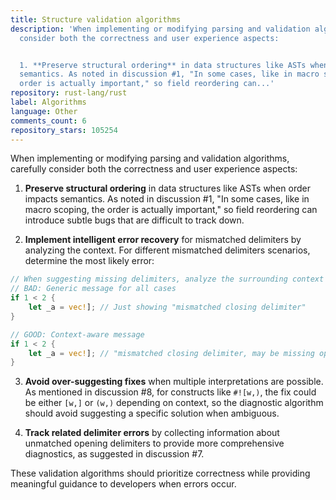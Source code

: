 ```yaml
---
title: Structure validation algorithms
description: 'When implementing or modifying parsing and validation algorithms, carefully
  consider both the correctness and user experience aspects:


  1. **Preserve structural ordering** in data structures like ASTs when order impacts
  semantics. As noted in discussion #1, "In some cases, like in macro scoping, the
  order is actually important," so field reordering can...'
repository: rust-lang/rust
label: Algorithms
language: Other
comments_count: 6
repository_stars: 105254
---
```


When implementing or modifying parsing and validation algorithms, carefully consider both the correctness and user experience aspects:

1. **Preserve structural ordering** in data structures like ASTs when order impacts semantics. As noted in discussion #1, "In some cases, like in macro scoping, the order is actually important," so field reordering can introduce subtle bugs that are difficult to track down.

2. **Implement intelligent error recovery** for mismatched delimiters by analyzing the context. For different mismatched delimiters scenarios, determine the most likely error:

```rust
// When suggesting missing delimiters, analyze the surrounding context
// BAD: Generic message for all cases
if 1 < 2 {
    let _a = vec!]; // Just showing "mismatched closing delimiter"
}

// GOOD: Context-aware message
if 1 < 2 {
    let _a = vec!]; // "mismatched closing delimiter, may be missing open `[`"
}
```

3. **Avoid over-suggesting fixes** when multiple interpretations are possible. As mentioned in discussion #8, for constructs like `#![w,)`, the fix could be either `[w,]` or `(w,)` depending on context, so the diagnostic algorithm should avoid suggesting a specific solution when ambiguous.

4. **Track related delimiter errors** by collecting information about unmatched opening delimiters to provide more comprehensive diagnostics, as suggested in discussion #7.

These validation algorithms should prioritize correctness while providing meaningful guidance to developers when errors occur.